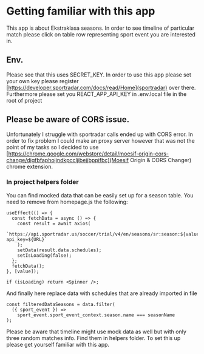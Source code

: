 # Getting familiar with this app

This app is about Ekstraklasa seasons. In order to see timeline of particular match please click on table row representing sport event you are interested in.

## Env.

Please see that this uses SECRET_KEY. In order to use this app please set your own key please register [https://developer.sportradar.com/docs/read/Home](sportradar) over there. Furthermore please set you REACT_APP_API_KEY in .env.local file in the root of project

## Please be aware of CORS issue.

Unfortunately I struggle with sportradar calls ended up with CORS error.
In order to fix problem I could make an proxy server however that was not the point of my tasks so I decided to use [https://chrome.google.com/webstore/detail/moesif-origin-cors-change/digfbfaphojjndkpccljibejjbppifbc](Moesif Origin & CORS Changer) chrome extension.

### In project helpers folder

You can find mocked data that can be easily set up for a season table.
You need to remove from homepage.js the following:

```
useEffect(() => {
  const fetchData = async () => {
    const result = await axios(
      `https://api.sportradar.us/soccer/trial/v4/en/seasons/sr:season:${value}/schedules.json?api_key=${URL}`
    );
    setData(result.data.schedules);
    setIsLoading(false);
  };
  fetchData();
}, [value]);
```

```
if (isLoading) return <Spinner />;
```

And finally here replace data with schedules that are already imported in file

```
const filteredDataSeasons = data.filter(
  ({ sport_event }) =>
    sport_event.sport_event_context.season.name === seasonName
);
```

Please be aware that timeline might use mock data as well but with only three random matches info. Find them in helpers folder. To set this up please get yourself familiar with this app.
